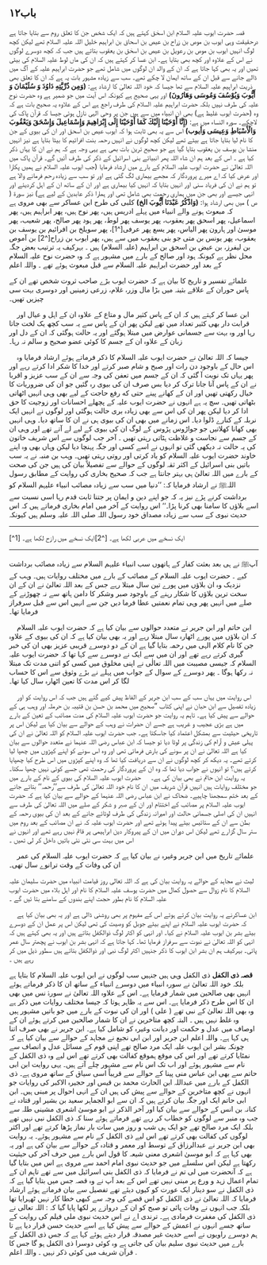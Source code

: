 ## باب۱۲

قصہ حضرت ایوب علیہ السلام
ابن اسحٰق کہتے ہیں کہ ایک شخص جن کا تعلق روم سے بتایا جاتا ہے درحقیقت وہی ایوب بن موص بن زراح بن عیص بن اسحاق بن ابراہیم خلیل اللہ علیہ السلام  تھے لیکن کچھ لوگ انہیں ایوب بن موص بن رعویل بن عیص بن اسحٰق بن یعقوب بتاتے ہیں جب کہ کچھ دوسرے لوگوں نے اس کے علاوہ اور کچھ بھی بتایا ہے۔ ابن عسا کر کہتے ہیں کہ ان کی ماں لوط علیہ السلام کی بیٹی تھیں اور یہ بھی کہا جاتا ہے کہ ان کے والد ان لوگوں میں شامل تھے جو حضرت ابراہیم علیہ کے آگ میں ڈالے جانے سے قبل ان کے ساتھ ایمان لا چکے تھے۔ سب سے زیادہ مشہور بات یہ ہے کہ ان کا تعلق بھی ذریت ابراہیم علیہ السلام سے تھا جیسا کہ خود اللہ تعالیٰ کا ارشاد ہے:
**(وَمِن ذُرِّيَّتِهِ دَاوُدَ وَ سُلَيْمَانَ وَ أَيُّوبَ وَيُوْسُفَ وَمُوسَى وَهَارُونَ)**
اور یہی صحیح ہے کیونکہ اس آیت میں جو ضمیر ہے وہ حضرت نوح علیہ کی طرف نہیں بلکہ حضرت ابراہیم علیہ السلام کی طرف راجع ہے اس کے علاوہ یہ صحیح بات ہے کہ وہ (حضرت ایوب غلیظ ہے) بھی ان انبیاء میں سے ہیں جن پر وحی الہی نازل ہوئی جیسا کہ قرآن پاک کی لاچکے۔
سورہ النساء میں ہے:
**(إِنَّا أَوْحَيْنَا إِلَيْكَ كَمَا أَوْحَيْنَا إِلَى إِبْرَاهِيمَ وَإِسْمَاعِيلَ وَإِسْحَقَ وَيَعْقُوبَ وَالْأَسْبَاطِ وَعِيسَى وَأيوب)**
اس سے یہ بھی ثابت ہوا کہ ایوب عیص بن اسحق اور ان کی بیوی کے جن کا نام لیا بتایا جاتا ہے بیٹے تھے لیکن کچھ لوگوں نے انہیں رحمہ بنت افرائیم کا بیٹا بتایا ہے نیز انہیں منشا بن یوسف بن یعقوب بتایا گیا ہے جو صحیح ترین بات بھی ہے یہی وجہ ہے کہ ہم نے ان کا یہاں ذکر کیا ہے ۔
اس کے بعد ہم ان شاء اللہ پھر انبیائے بنی اسرائیل کے ذکر کی طرف آئیں گے۔
قرآن پاک میں اللہ تعالیٰ نے حضرت ایوب علیہ السلام کے بارے میں ارشاد فرمایا (جب ایوب علیہ السلام نے ہمیں پکارا اور عرض کیا کہ اے میرے پروردگار کہ مجھے بیماری لگ گئی ہے اور تو سب سے زیادہ رحم فرمانے والا ہے تو ہم نے ان کی فریاد سنی اور انہیں بتایا کہ انہیں کیا بیماری ہے اور ان کے ساتھ ان کے اہل کردیئے اور انہی جیسے اور بھی جن میں ہماری رحمت بھی شامل تھی اور ہمارا ذکر عابدین کے لیے ہے) نیز سورۃ ( ص ) میں بھی ارشاد ہوا:
**(وَاذْكُرُ عَبْدَنَا أَيُّوبَ الخ)**
کلبی کی طرح ابن عساکر سے بھی مروی ہے کہ مبعوث ہونے والے انبیاء میں پہلے ادریس ہیں، پھر نوح ہیں، پھر ابراہیم ہیں، پھر اسماعیل، پھر اسحق پھر یعقوب، پھر یوسف پھر لوط، پھر ہود پھر صالح، پھر شعیب، پھر موسیٰ اور ہارون پھر الیاس، پھر یسع پھر عرفی[^1]، پھر سویلخ بن افرائیم بن یوسف بن یعقوب، پھر یونس بن متی جو بنی یعقوب میں سے ہیں، پھر ایوب بن زراح[^2] بن آموص بن لیفرز، بن عیض بن اسحق بن ابراہیم (علیہ السلام) ہیں ۔
بہرکیف یہ ترتیب بعض جگہ محل نظر ہے کیونکہ ہود اور صالح کے بارے میں مشہور ہے کہ وہ حضرت نوح علیہ السلام کے بعد اور حضرت ابراہیم علیہ السلام سے قبل مبعوث ہوئے تھے ۔ واللہ اعلم

علمائے تفسیر و تاریخ کا بیان ہے کہ حضرت ایوب بڑے صاحب ثروت شخص تھے ان کے پاس حوران کے علاقے بثینہ میں بڑا مال وزر، غلام، زرعی زمینیں اور دوسری بہت سی چیزیں تھیں۔

    ابن عسا کر کہتے ہیں کہ ان کے پاس کثیر مال و متاع کے علاوہ ان کے اہل و عیال اور قرابت دار بھی کثیر تعداد میں تھے لیکن پھر ان کے پاس سے یہ سب کچھ یک لخت جاتا رہا اور وہ بہت سے جسمانی عوارض میں مبتلا ہوگئے اور یہ حالت ہوگئی کہ ان کے دل اور زبان کے علاوہ ان کے جسم کا کوئی عضو صحیح و سالم نہ رہا۔

    جیسا کہ اللہ تعالیٰ نے حضرت ایوب علیہ السلام کا ذکر فرماتے ہوئے ارشاد فرمایا وہ اس حال کے باوجود دن رات اور صبح و شام صبر کرتے اور خدا کا شکر ادا کرتے رہے اور پھر یہاں تک نوبت آ گئی کہ ان کے جسم میں تعفن کی وجہ سے ان کے سب عزیز و اقربا نے ان کے پاس آنا جانا ترک کر دیا بس صرف ان کی بیوی رہ گئیں جو ان کی ضروریات کا خیال رکھتی تھیں اور ان کے کھانے پینے حتی که رفع حاجت کے لیے بھی وہی انہیں اٹھاتی بٹھاتی تھیں۔ سچ یہ ہے انہوں نے حضرت ایوب علیہ کے پچھلے احسانات اور
زوجیت کا حق ادا کر دیا لیکن پھر ان کی اس سے بھی زیادہ بری حالت ہوگئی اور لوگوں نے انہیں ایک نربلہ کے کنارے ڈلوا دیا۔ اس زمانے میں بھی ان کی بیوی ہی نے ان کا ساتھ دیا۔ وہی انہیں بھی کھانا کھلاتیں جو جواڑوس پڑوس کے لوگ ان کی بیوی کے لیے لے آتے تھے اور وہی ان کے جسم سے نجاست و غلاظت ہٹاتی رہتی تھیں ۔
آخر جب لوگوں سے اس شریف خاتون کی یہ حالت نہ دیکھی گئی تو انہوں نے اسے کسی اور جگہ پہنچا دیا لیکن وہاں بھی وہ اپنے خاوند حضرت ایوب علیہ السلام کو یاد کرتی اور روتی رہتی تھیں۔
وہب بن منبہ نے یہ سب باتیں بنی اسرائیل کے اکثر ثقہ لوگوں کے حوالے سے تفصیلاً بیان کی ہیں جن کی صحت کے بارے میں اللہ تعالیٰ ہی بہتر جانتا ہے جب کہ صحیح بخاری کی روایت کے مطابق رسول اللہﷺ نے ارشاد فرمایا کہ:
’’دنیا میں سب سے زیادہ مصائب انبیاء علیہم السلام کو برداشت کرنے پڑے نیز یہ کہ جو اپنے دین و ایمان پر جتنا ثابت قدم رہا اسی نسبت سے اسے بلاؤں کا سامنا بھی کرنا پڑا۔‘‘
اس روایت کے آخر میں امام بخاری فرماتے ہیں کہ اس حدیث نبوی کے سب سے زیادہ مصداق خود رسول اللہ صلی اللہ علیہ وسلم ہیں کیونکہ

--- 

[^1] ایک نسخے میں عربی لکھا ہے۔ [^2]ایک نسخے میں رازح لکھا ہے۔

---

آپﷺ نے ہی بعد بعثت کفار کے ہاتھوں سب انبیاء علیہم السلام سے زیادہ مصائب برداشت کیے ۔
حضرت ایوب علیہ السلام کے مصائب کے بارے میں مختلف روایات ہیں۔ وہب کے نزدیک وہ ان بلاؤں میں پورے تین سال مبتلا رہے جس کے بعد اللہ تعالیٰ نے ان کے ان سخت ترین بلاؤں کا شکار رہنے کے باوجود صبر وشکر کا دامن ہاتھ سے نہ چھوڑنے کے صلے میں انہیں پھر وہی تمام نعمتیں عطا فرما دیں جن سے انہیں اس سے قبل سرفراز فرمایا تھا۔

    ابن حاتم اور ابن جریر نے متعدد حوالوں سے بیان کیا ہے کہ حضرت ایوب علیہ السلام کہ ان بلاؤں میں پورے اٹھارہ سال مبتلا رہے اور یہ بھی بیان کیا ہے کہ ان کی بیوی کے علاوہ جن کا نام کلام الہی میں رحمہ بتایا گیا ہے ان کے دو دوسرے قریبی عزیز بھی ان کی خبر گیری کرتے رہے تھے اور ان میں سے ایک نے دوسرے سے کہا تھا کہ حضرت ایوب علیہ السلام کہ جیسی مصیبت میں اللہ تعالٰی نے
اپنی مخلوق میں کسی کو اتنی مدت تک مبتلا نہ رکھا ہوگا ۔ پھر دوسرے کے سوال کے جواب میں پہلے نے بڑے وثوق سے اس کا حساب لگا کر اس مدت کا تعین اٹھارہ سال کیا تھا۔

    اس روایت میں یہاں سب کے سب ابن جریر کے الفاظ پیش کیے گئے ہیں جب کہ اس روایت کو اور زیادہ تفصیل سے ابن حبان نے اپنی کتاب ”صحیح میں محمد بن حسن بن قتیبہ بن حرملہ اور وہب ہی کے حوالے سے پیش کیا ہے۔ تاہم یہ روایت جو حضرت ایوب علیہ السلام کی مدت مصائب کے تعین کے بارے میں ہے بڑی عجیب و غریب ہے جسے ان حضرات نے وہب کے حوالے سے بیان کیا ہے لیکن اس پر تاریخی حیثیت سے بمشکل اعتماد کیا جاسکتا ہے۔
جب حضرت ایوب علیہ السلام کو اللہ تعالیٰ نے ان کی پہلی عیش و آرام کی زندگی پر لوٹا دیا تو جیسا کہ ابن عباس رضی اللہ عنہما نے متعدد حوالوں سے بیان کیا ہے اللہ تعالیٰ نے ان پر سونے کی بارش فرمائی تھی اور وہ اس سونے کو اپنے کپڑوں میں چھپا لیا کرتے تھے۔ یہ دیکھ کر کچھ لوگوں نے ان سے دریافت کیا تھا کہ وہ اپنے کپڑوں میں اس طرح کیا چھپایا کرتے ہیں؟ تو انہوں نے جواب دیا تھا کہ وہ ان کے پروردگار کی رحمت تھی جسے کوئی نہیں چھپا سکتا۔
    یہ روایت ابن حاتم نے بھی بیان کی ہے۔
    حضرت ایوب علیہ السلام کی بیوی کے نام کے بارے میں جو مختلف روایات ہیں انہیں قرآن شریف میں ان کا نام خود اللہ تعالیٰ کی طرف سے’’رحمہ‘‘ بتائے جانے کے بعد ختم سمجھنا چاہیے۔
ضحاک نے ابن عباس رضی اللہ عنہما کے حوالے سے بیان کیا ہے کہ حضرت ایوب علیہ السلام پر مصائب کے اختتام اور ان کے صبر و شکر کے صلے میں اللہ تعالیٰ کی طرف سے انہیں ان کی اصلی جسمانی حالت اور امیرانہ زندگی کی طرف لوٹائے جانے کے بعد ان کی بیوی رحمہ کے بطن سے ان کے ستائیس بیٹے پیدا ہوئے تھے اور حضرت ایوب علیہ کہ نے ان مصائب کے بعد روم میں ستر سال گزارے تھے لیکن اس دوران میں ان کے پیروکار دین ابراہیمی پر قائم نہیں رہے تھے اور انہوں نے اس میں بہت سی نئی نئی باتیں داخل کر
لی تھیں ۔

    علمائے تاریخ میں ابن جریر وغیرہ نے بیان کیا ہے کہ حضرت ایوب علیہ السلام کی عمر ان کی وفات کے وقت ترانوے سال تھی۔

لیث نے مجاہد کے حوالے یہ روایت بیان کی ہے کہ اللہ تعالی روز قیامت انبیاء میں حضرت سلیمان علیہ السلام کا نام زوال سے حصول کمال میں حضرت یوسف علیہ السلام کا نام اور اہل بلاء میں حضرت ایوب علیہ السلام کا نام بطور حجت اپنے بندوں کے سامنے بتا ئیں گے ۔

    ابن عساکرنے یہ روایت بیان کرتے ہوئے اس کے مفہوم پر بھی روشنی ڈالی ہے اور یہ بھی بیان کیا ہے کہ حضرت ایوب علیہ السلام نے اپنے بیٹے جوبل کو وصیت کی تھی لیکن اس پر عمل ان کے دوسرے بیٹے بشر بن ایوب علیہ السلام نے کیا۔ اور انہی کو اکثر لوگ ذوالکفل بتاتے ہیں اور یہ بھی کہتے ہیں کہ انہی کو اللہ تعالیٰ نے نبوت سے سرفراز فرمایا تھا۔ کہا جاتا ہے کہ انہی بشر بن ایوب نے پچھتر سال عمر پائی۔
بہرکیف ہم ان بشر ابن ایوب کا ذکر جنہیں اکثر لوگ نبی اور ذوالکفل بتاتے ہیں سطور ذیل میں کر رہے ہیں ۔


**قصہ ذی الکفل**
ذی الکفل وہی ہیں جنہیں سب لوگوں نے ابن ایوب علیہ السلام کا بتایا ہے بلکہ خود اللہ تعالیٰ نے سورہ انبیاء میں دوسرے انبیاء کے ساتھ ان کا ذکر فرماتے ہوئے انہیں بھی صالحین میں شمار فرمایا ہے۔ اس کے علاوہ اللہ تعالیٰ نے سورۂ نس میں بھی ان کا اس طرح
ذکر فرمایا ہے۔ اس سے یہ ظاہر ہوتا کہ جیسا مختلف روایات میں ذکر ہے وہ بھی اللہ تعالیٰ کے نبی تھے ( علی ) اور ان کی نبوت کے
بارے میں جو باتیں مشہور ہیں وہ غلط نہیں ہیں ۔ البتہ کچھ متاخرین نے ان کا شمار صالحین میں کرتے ہوئے ان کے اوصاف میں
عدل و حکمت اور دیانت وغیرہ کو شامل کیا ہے۔ ابن جریر نے بھی صرف اتنا ہی کہا ہے۔ واللہ اعلم
ابن جریر اور ابن ابی نجیع نے مجاہد کے حوالے سے بیان کیا ہے کہ چونکہ بشر ابن ایوب علیہ ایک مرد صالح تھے اپنی قوم کے
مسائل عدل و انصاف سے نمٹایا کرتے تھے اور اس کی موقع ہموقع کفالت بھی کرتے تھے اس لیے وہ ذی الکفل کے نام سے مشہور
ہوئے اور اب تک اس نام سے مشہور چلے آتے ہیں۔
یہی روایت ابن ابی حاتم سے بھی ابن عباس منی پینا کے حوالے سے قریباً اسی سیاق کے ساتھ مروی ہے۔
ذی الکفل کے بارے میں عبداللہ ابن الحارث محمد بن قیس اور حجیرہ الاکبر کی روایات جو انہوں نے کچھ متاخرین کے
حوالے سے پیش کی ہیں ان کے انہی احوال پر مبنی ہیں۔
ابن ابی حاتم ایک اور جگہ بیان کرتے ہیں کہ ان سے ابو الجماہر سعید بن بشیر اور قتادہ نے کنانہ بن انس کے حوالے سے
بیان کیا اور آخر الذکر نے ابو موسیٰ اشعری مشینی طلہ سے جب وہ منبر سے لوگوں کو خطاب کر رہے تھے فرماتے ہوئے سنا کہ ذی الکفل
نبی نہیں تھے بلکہ ایک مرد صالح تھے جو ایک ہی شب و روز میں سات بار نماز پڑھا کرتے تھے اور اکثر لوگوں کی کفالت بھی کرتے تھے
اس لیے ذی الکفل کے نام سے مشہور ہوئے۔
یہ روایت بھی ابن جریر نے عبدالرزاق کے توسط اور معمر و قتادہ کے حوالے سے بیان کی ہے اور یہ بھی کہا ہے کہ ابو موسیٰ
اشعری معنی شیعہ کا قول اس بارے میں حرف آخر کی حیثیت رکھتا ہے لیکن اس سلسلے میں جو حدیث نبوی امام احمد سے مروی ہے اس میں
بتایا گیا ہے کہ آنحضرت میں لی تم نے فرمایا کہ ذی الکفل بنی اسرائیل میں سے تھے تاہم ان کے تمام اعمال زہد و ورع پر مبنی نہیں تھے
اس کے بعد آپ نے وہ قصہ جس میں بتایا گیا ہے کہ ذی الکفل نے سو دینار ایک عورت کو کیوں دیئے تھے تفصیل سے بیان فرماتے
ہوئے ارشاد فرمایا کہ اللہ تعالیٰ نے ذی الکفل کو اس قصے کی وجہ سے کبھی خطا کار نہیں ٹھہرایا تھا بلکہ جب انہوں نے وفات پائی تو صبح کو
ان کے دروازے پر لکھا پایا گیا کہ : اللہ تعالی نے ذی الکفل کی مغفرت فرمادی ہے۔
ترندی اے نے اس حدیث نبوی ملی فیلم کی روایت کے ساتھ جسے انہوں نے اعمش کے حوالے سے پیش کیا ہے اسے
حدیث حسن قرار دیا ہے تا ہم دوسرے راویوں نے اسے حدیث غیر مصدقہ قرار دیتے ہوئے کہا ہے کہ جس ذی الکفل کے
بارے میں حدیث نبوی سلیم بیان کی جاتی ہے وہ کوئی دوسرا ذی الکفل ہو گا جس کا قرآن شریف میں کوئی ذکر نہیں ۔ واللہ اعلم .